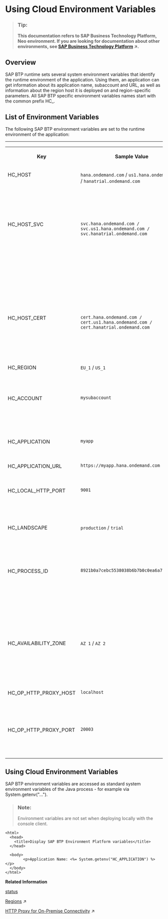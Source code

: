 <!-- loiod553d78bf9bd4ecbac201b873f557db6 -->

# Using Cloud Environment Variables

> ### Tip:  
> **This documentation refers to SAP Business Technology Platform, Neo environment. If you are looking for documentation about other environments, see [SAP Business Technology Platform](https://help.sap.com/viewer/65de2977205c403bbc107264b8eccf4b/Cloud/en-US/6a2c1ab5a31b4ed9a2ce17a5329e1dd8.html "SAP Business Technology Platform (SAP BTP) is an integrated offering comprised of four technology portfolios: database and data management, application development and integration, analytics, and intelligent technologies. The platform offers users the ability to turn data into business value, compose end-to-end business processes, and build and extend SAP applications quickly.") :arrow_upper_right:.**



## Overview

SAP BTP runtime sets several system environment variables that identify the runtime environment of the application. Using them, an application can get information about its application name, subaccount and URL, as well as information about the region host it is deployed on and region-specific parameters. All SAP BTP specific environment variables names start with the common prefix HC\_.



## List of Environment Variables

The following SAP BTP environment variables are set to the runtime environment of the application:

****


<table>
<tr>
<th valign="top">

Key



</th>
<th valign="top">

Sample Value



</th>
<th valign="top">

Description



</th>
</tr>
<tr>
<td valign="top">

HC\_HOST



</td>
<td valign="top">

`hana.ondemand.com` / `us1.hana.ondemand.com` / `hanatrial.ondemand.com` 



</td>
<td valign="top">

Base URL of the SAP BTP region host where the application is deployed



</td>
</tr>
<tr>
<td valign="top">

HC\_HOST\_SVC



</td>
<td valign="top">

`svc.hana.ondemand.com / svc.us1.hana.ondemand.com / svc.hanatrial.ondemand.com`



</td>
<td valign="top">

URL of the SAP BTP region host which provides access within the same region; for direct communication and not open on the Internet or other networks



</td>
</tr>
<tr>
<td valign="top">

HC\_HOST\_CERT



</td>
<td valign="top">

`cert.hana.ondemand.com / cert.us1.hana.ondemand.com / cert.hanatrial.ondemand.com`



</td>
<td valign="top">

URL of the SAP BTP region host which enables client certificate authentication



</td>
</tr>
<tr>
<td valign="top">

HC\_REGION



</td>
<td valign="top">

`EU_1` / `US_1` 



</td>
<td valign="top">

Region where the application is deployed



</td>
</tr>
<tr>
<td valign="top">

HC\_ACCOUNT



</td>
<td valign="top">

`mysubaccount`



</td>
<td valign="top">

Name of the subaccount where the application is deployed



</td>
</tr>
<tr>
<td valign="top">

HC\_APPLICATION



</td>
<td valign="top">

`myapp`



</td>
<td valign="top">

Application name



</td>
</tr>
<tr>
<td valign="top">

HC\_APPLICATION\_URL



</td>
<td valign="top">

`https://myapp.hana.ondemand.com`



</td>
<td valign="top">

URL of the application



</td>
</tr>
<tr>
<td valign="top">

HC\_LOCAL\_HTTP\_PORT



</td>
<td valign="top">

`9001`



</td>
<td valign="top">

HTTP port of the application bound to localhost



</td>
</tr>
<tr>
<td valign="top">

HC\_LANDSCAPE



</td>
<td valign="top">

`production` / `trial` 



</td>
<td valign="top">

Type of the region host where the application is deployed



</td>
</tr>
<tr>
<td valign="top">

HC\_PROCESS\_ID



</td>
<td valign="top">

`8921b0a7cebc5538038b6b7b0c0ea6a7127f0cd4`



</td>
<td valign="top">

Process ID of the current application process as returned by the `status` command with parameter `--show-full-process-id`.



</td>
</tr>
<tr>
<td valign="top">

HC\_AVAILABILITY\_ZONE



</td>
<td valign="top">

`AZ 1` / `AZ 2`



</td>
<td valign="top">

Name of the availability zone where the application process is running



</td>
</tr>
<tr>
<td valign="top">

HC\_OP\_HTTP\_PROXY\_HOST



</td>
<td valign="top">

`localhost`



</td>
<td valign="top">

Host of the HTTP Proxy for on-premise connectivity



</td>
</tr>
<tr>
<td valign="top">

HC\_OP\_HTTP\_PROXY\_PORT



</td>
<td valign="top">

`20003`



</td>
<td valign="top">

Port of the HTTP Proxy for on-premise connectivity



</td>
</tr>
</table>



## Using Cloud Environment Variables

SAP BTP environment variables are accessed as standard system environment variables of the Java process - for example via System.getenv\("..."\).

> ### Note:  
> Environment variables are not set when deploying locally with the console client.



```
<html>
  <head>
    <title>Display SAP BTP Environment Platform variables</title>
  </head>

  <body>
        <p>Application Name: <%= System.getenv("HC_APPLICATION") %></p>
  </body>
</html>

```

**Related Information**  


[status](../50-administration-and-ops-neo/status-d4f6592.md "You can check the current status of an application or application process. The command lists all application processes with their IDs, state, last change date sorted chronologically, and runtime information.")

[Regions](https://help.sap.com/viewer/65de2977205c403bbc107264b8eccf4b/Cloud/en-US/350356d1dc314d3199dca15bd2ab9b0e.html "You can deploy applications in different regions. Each region represents a geographical location (for example, Europe, US East) where applications, data, or services are hosted.") :arrow_upper_right:

[HTTP Proxy for On-Premise Connectivity](https://help.sap.com/viewer/b865ed651e414196b39f8922db2122c7/Cloud/en-US/d872cfb4801c4b54896816df4b75c75d.html "The Connectivity service provides a standard HTTP Proxy for on-premise connectivity that is accessible by any application.") :arrow_upper_right:

